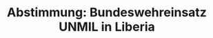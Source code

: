 ---
abstimmung:
  abstimmung: 2
  bundestagssitzung: 106
  legislaturperiode: 18
categories:
- Bundeswehr
- Ausland
data:
- title: Abstimmungsergebnis 20150521_2-data.pdf
  url: /res/abstimmungsliste/20150521_2-data.pdf
- title: Abstimmungsergebnis 20150521_2_xls-data.csv
  url: /res/abstimmungsliste/analyses/20150521_2_xls-data.csv
documents:
- local: /res/abstimmungsdaten/018-106-02/1804768.pdf
  title: Drucksache 18/04768.pdf
  url: http://dip21.bundestag.de/dip21/btd/18/047/1804768.pdf
- local: /res/abstimmungsdaten/018-106-02/1804965.pdf
  title: Drucksache 18/04965.pdf
  url: http://dip21.bundestag.de/dip21/btd/18/049/1804965.pdf
ergebnis:
  cdu/csu:
    enthaltung: 0
    gesamt: 311
    ja: 293
    nein: 0
    nichtabgegeben: 18
    ungueltig: 0
  die.linke:
    enthaltung: 0
    gesamt: 64
    ja: 0
    nein: 57
    nichtabgegeben: 7
    ungueltig: 0
  file: 20150521_2_xls-data.csv
  gruenen:
    enthaltung: 1
    gesamt: 63
    ja: 55
    nein: 0
    nichtabgegeben: 7
    ungueltig: 0
  spd:
    enthaltung: 2
    gesamt: 193
    ja: 174
    nein: 2
    nichtabgegeben: 15
    ungueltig: 0
layout: abstimmung
links:
- title: https://www.bundestag.de/parlament/plenum/abstimmung/abstimmung?id=339
  url: https://www.bundestag.de/parlament/plenum/abstimmung/abstimmung?id=339
- title: http://www.abgeordnetenwatch.de/verlaengerung_bundeswehreinsatz_liberia-1105-728.html
  url: http://www.abgeordnetenwatch.de/verlaengerung_bundeswehreinsatz_liberia-1105-728.html
preview: "Deutscher Bundestag\n\n106. Sitzung des Deutschen Bundestages\nam Donnerstag,\
  \ 21.Mai 2015\n\nEndg\xFCltiges Ergebnis der Namentlichen Abstimmung Nr. 2\n\nBeschlussempfehlung\
  \ des Ausw\xE4rtigen Ausschusses (3. Ausschuss) zu dem Antrag der\nBundesregierung\n\
  Beteiligung bewaffneter deutscher Streitkr\xE4fte an der durch die Vereinten Nationen\n\
  gef\xFChrten Mission UNMIL in Liberia auf Grundlage der Resolution 1509 (2003) und\n\
  nachfolgender Verl\xE4ngerungsresolutionen des Sicherheitsrates der Vereinten Nationen,\n\
  zuletzt Resolution 2190 (2014) vom 15. Dezember 2014 und der Resolution 2215 (2015)\n\
  vom 2. April 2015\n- Drucksachen 18/4768 und 18/4965 -\n\nAbgegebene Stimmen insgesamt:\n\
  \n584\n\nNicht abgegebene Stimmen:\nJa-Stimmen:\n\n47\n522\n\nNein-Stimmen:\n\n\
  59\n\nEnthaltungen:\n\n3\n\nUng\xFCltige:\n\n0\n\nBerlin, den 21.05.2015\n\nBeginn:\
  \ 20:42\nEnde: 20:46\n"
tags:
- UNMIL
- Liberia
- UN
title: 'Abstimmung: Bundeswehreinsatz UNMIL in Liberia'
---
